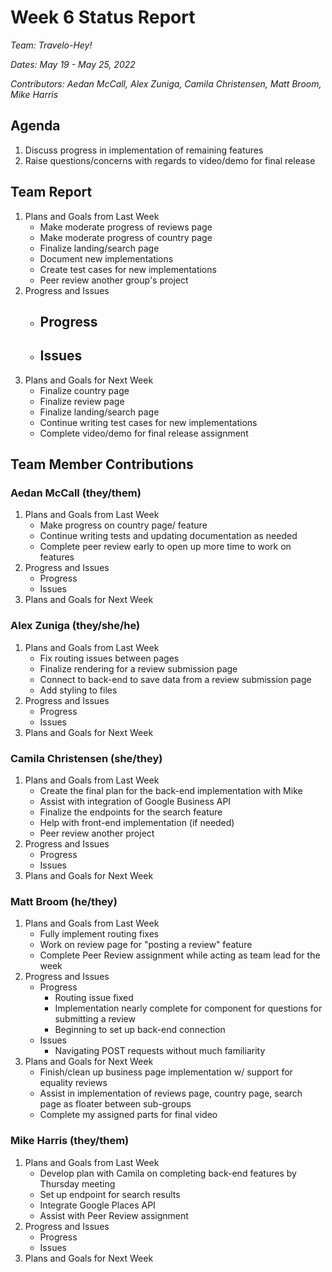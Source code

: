 # Week 6 Status Report
*Team: Travelo-Hey!*

*Dates: May 19 - May 25, 2022*

*Contributors: Aedan McCall, Alex Zuniga, Camila Christensen, Matt Broom, Mike Harris*


## Agenda
1. Discuss progress in implementation of remaining features
2. Raise questions/concerns with regards to video/demo for final release

## Team Report
1. Plans and Goals from Last Week
   - Make moderate progress of reviews page
   - Make moderate progress of country page
   - Finalize landing/search page
   - Document new implementations
   - Create test cases for new implementations
   - Peer review another group's project
2. Progress and Issues
   - Progress
     - 
   - Issues
     - 
3. Plans and Goals for Next Week
   - Finalize country page
   - Finalize review page
   - Finalize landing/search page
   - Continue writing test cases for new implementations
   - Complete video/demo for final release assignment


## Team Member Contributions
### Aedan McCall (they/them)
1. Plans and Goals from Last Week
   - Make progress on country page/ feature
   - Continue writing tests and updating documentation as needed
   - Complete peer review early to open up more time to work on features
2. Progress and Issues
   - Progress
   - Issues
3. Plans and Goals for Next Week


### Alex Zuniga (they/she/he)
1. Plans and Goals from Last Week
   - Fix routing issues between pages
   - Finalize rendering for a review submission page
   - Connect to back-end to save data from a review submission page
   - Add styling to files
2. Progress and Issues
    - Progress
    - Issues
3. Plans and Goals for Next Week


### Camila Christensen (she/they)
1. Plans and Goals from Last Week
   - Create the final plan for the back-end implementation with Mike
   - Assist with integration of Google Business API
   - Finalize the endpoints for the search feature
   - Help with front-end implementation (if needed)
   - Peer review another project
2. Progress and Issues
    - Progress
    - Issues
3. Plans and Goals for Next Week


### Matt Broom (he/they)
1. Plans and Goals from Last Week
    - Fully implement routing fixes
    - Work on review page for "posting a review" feature
    - Complete Peer Review assignment while acting as team lead for the week
2. Progress and Issues
    - Progress
       - Routing issue fixed
       - Implementation nearly complete for component for questions for submitting a review
       - Beginning to set up back-end connection
    - Issues
       - Navigating POST requests without much familiarity
3. Plans and Goals for Next Week
    - Finish/clean up business page implementation w/ support for equality reviews
    - Assist in implementation of reviews page, country page, search page as floater between sub-groups
    - Complete my assigned parts for final video


### Mike Harris (they/them)
1. Plans and Goals from Last Week
   - Develop plan with Camila on completing back-end features by Thursday meeting
   - Set up endpoint for search results
   - Integrate Google Places API
   - Assist with Peer Review assignment
2. Progress and Issues
   - Progress
   - Issues
3. Plans and Goals for Next Week
